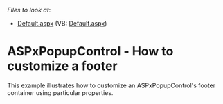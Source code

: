 <!-- default file list -->
*Files to look at*:

* [Default.aspx](./CS/WebSite/Default.aspx) (VB: [Default.aspx](./VB/WebSite/Default.aspx))
<!-- default file list end -->
# ASPxPopupControl - How to customize a footer


<p>This example illustrates how to customize an ASPxPopupControl's footer container using particular properties.</p>

<br/>


